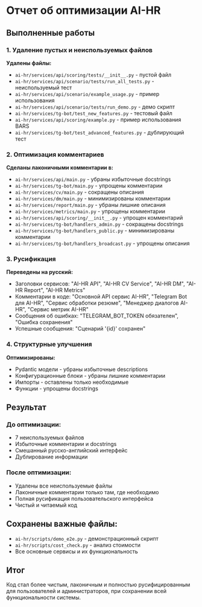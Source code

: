 # Отчет об оптимизации AI-HR

## Выполненные работы

### 1. Удаление пустых и неиспользуемых файлов

**Удалены файлы:**
- `ai-hr/services/api/scoring/tests/__init__.py` - пустой файл
- `ai-hr/services/api/scenario/tests/run_all_tests.py` - неиспользуемый тест
- `ai-hr/services/api/scenario/example_usage.py` - пример использования
- `ai-hr/services/api/scenario/tests/run_demo.py` - демо скрипт
- `ai-hr/services/tg-bot/test_new_features.py` - тестовый файл
- `ai-hr/services/api/scoring/example.py` - пример использования BARS
- `ai-hr/services/tg-bot/test_advanced_features.py` - дублирующий тест

### 2. Оптимизация комментариев

**Сделаны лаконичными комментарии в:**
- `ai-hr/services/api/main.py` - убраны избыточные docstrings
- `ai-hr/services/tg-bot/main.py` - упрощены комментарии
- `ai-hr/services/cv/main.py` - сокращены описания
- `ai-hr/services/dm/main.py` - минимизированы комментарии
- `ai-hr/services/report/main.py` - убраны лишние описания
- `ai-hr/services/metrics/main.py` - упрощены комментарии
- `ai-hr/services/api/scoring/__init__.py` - упрощен комментарий
- `ai-hr/services/tg-bot/handlers_admin.py` - сокращены docstrings
- `ai-hr/services/tg-bot/handlers_public.py` - минимизированы комментарии
- `ai-hr/services/tg-bot/handlers_broadcast.py` - упрощены описания

### 3. Русификация

**Переведены на русский:**
- Заголовки сервисов: "AI-HR API", "AI-HR CV Service", "AI-HR DM", "AI-HR Report", "AI-HR Metrics"
- Комментарии в коде: "Основной API сервис AI-HR", "Telegram Bot для AI-HR", "Сервис обработки резюме", "Менеджер диалогов AI-HR", "Сервис метрик AI-HR"
- Сообщения об ошибках: "TELEGRAM_BOT_TOKEN обязателен", "Ошибка сохранения"
- Успешные сообщения: "Сценарий '{id}' сохранен"

### 4. Структурные улучшения

**Оптимизированы:**
- Pydantic модели - убраны избыточные descriptions
- Конфигурационные блоки - убраны лишние комментарии
- Импорты - оставлены только необходимые
- Функции - упрощены docstrings

## Результат

### До оптимизации:
- 7 неиспользуемых файлов
- Избыточные комментарии и docstrings
- Смешанный русско-английский интерфейс
- Дублирование информации

### После оптимизации:
- Удалены все неиспользуемые файлы
- Лаконичные комментарии только там, где необходимо
- Полная русификация пользовательского интерфейса
- Чистый и читаемый код

## Сохранены важные файлы:
- `ai-hr/scripts/demo_e2e.py` - демонстрационный скрипт
- `ai-hr/scripts/cost_check.py` - анализ стоимости
- Все основные сервисы и их функциональность

## Итог
Код стал более чистым, лаконичным и полностью русифицированным для пользователей и администраторов, при сохранении всей функциональности системы.
